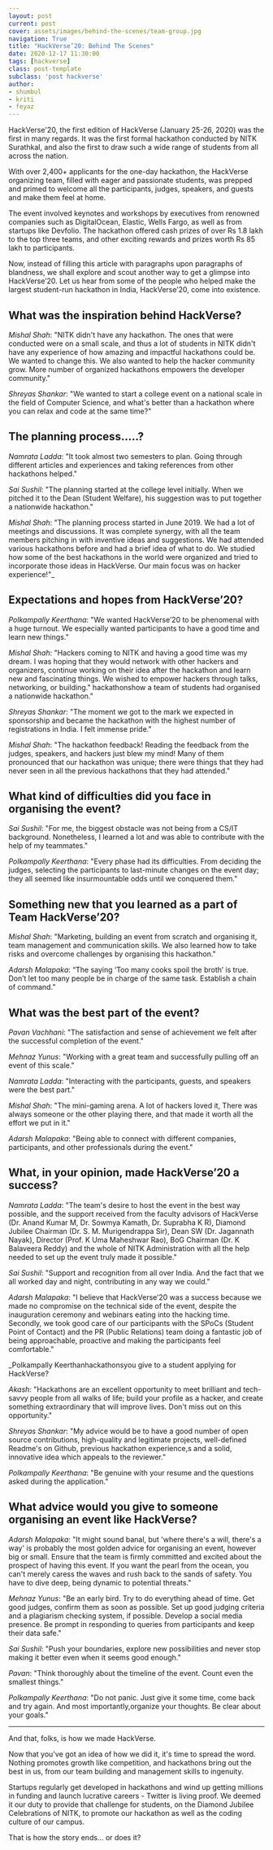```yaml
---
layout: post
current: post
cover: assets/images/behind-the-scenes/team-group.jpg
navigation: True
title: "HackVerse’20: Behind The Scenes"
date: 2020-12-17 11:30:00
tags: [hackverse]
class: post-template
subclass: 'post hackverse'
author:
- shumbul
- kriti
- feyaz
---
```



HackVerse'20, the first edition of HackVerse (January 25-26, 2020) was the first in many regards. It was the first formal hackathon conducted by NITK Surathkal, and also the first to draw such a wide range of students from all across the nation.

With over 2,400+ applicants for the one-day hackathon, the HackVerse organizing team, filled with eager and passionate students, was prepped and primed to welcome all the participants, judges, speakers, and guests and make them feel at home.

The event involved keynotes and workshops by executives from renowned companies such as DigitalOcean, Elastic, Wells Fargo, as well as from startups like Devfolio. The hackathon offered cash prizes of over Rs 1.8 lakh to the top three teams, and other exciting rewards and prizes worth Rs 85 lakh to participants.

Now, instead of filling this article with paragraphs upon paragraphs of blandness, we shall explore and scout another way to get a glimpse into HackVerse’20. Let us hear from some of the people who helped make the largest student-run hackathon in India, HackVerse’20, come into existence.

## What was the inspiration behind HackVerse?

_Mishal Shah_: "NITK didn't have any hackathon. The ones that were conducted were on a small scale, and thus a lot of students in NITK didn't have any experience of how amazing and impactful hackathons could be. We wanted to change this. We also wanted to help the hacker community grow. More number of organized hackathons empowers the developer community."

_Shreyas Shankar_: "We wanted to start a college event on a national scale in the field of Computer Science, and what's better than a hackathon where you can relax and code at the same time?"

## The planning process…..?

_Namrata Ladda_: "It took almost two semesters to plan. Going through different articles and experiences and taking references from other hackathons helped."

_Sai Sushil_: "The planning started at the college level initially. When we pitched it to the Dean (Student Welfare), his suggestion was to put together a nationwide hackathon."

_Mishal Shah_: "The planning process started in June 2019. We had a lot of meetings and discussions. It was complete synergy, with all the team members pitching in with inventive ideas and suggestions. We had attended various hackathons before and had a brief idea of what to do. We studied how some of the best hackathons in the world were organized and tried to incorporate those ideas in HackVerse. Our main focus was on hacker experience!"_

## Expectations and hopes from HackVerse’20?

_Polkampally Keerthana_: "We wanted HackVerse’20 to be phenomenal with a huge turnout. We especially wanted participants to have a good time and learn new things."

_Mishal Shah_: "Hackers coming to NITK and having a good time was my dream. I was hoping that they would network with other hackers and organizers, continue working on their idea after the hackathon and learn new and fascinating things. We wished to empower hackers through talks, networking, or building."
hackathonshow a team of students had organised a nationwide hackathon."

_Shreyas Shankar_: "The moment we got to the mark we expected in sponsorship and became the hackathon with the highest number of registrations in India. I felt immense pride."

_Mishal Shah_: "The hackathon feedback! Reading the feedback from the judges, speakers, and hackers just blew my mind! Many of them pronounced that our hackathon was unique; there were things that they had never seen in all the previous hackathons that they had attended."

## What kind of difficulties did you face in organising the event?

_Sai Sushil_: "For me, the biggest obstacle was not being from a CS/IT background. Nonetheless, I learned a lot and was able to contribute with the help of my teammates."

_Polkampally Keerthana_: "Every phase had its difficulties. From deciding the judges, selecting the participants to last-minute changes on the event day; they all seemed like insurmountable odds until we conquered them."

## Something new that you learned as a part of Team HackVerse’20?

_Mishal Shah_: "Marketing, building an event from scratch and organising it, team management and communication skills. We also learned how to take risks and overcome challenges by organising this hackathon."

_Adarsh Malapaka_: “The saying ‘Too many cooks spoil the broth’ is true. Don’t let too many people be in charge of the same task. Establish a chain of command.”

## What was the best part of the event?

_Pavan Vachhani_: "The satisfaction and sense of achievement we felt after the successful completion of the event."

_Mehnaz Yunus_: "Working with a great team and successfully pulling off an event of this scale."

_Namrata Ladda_: "Interacting with the participants, guests, and speakers were the best part."

_Mishal Shah_: "The mini-gaming arena. A lot of hackers loved it, There was always someone or the other playing there, and that made it worth all the effort we put in it."

_Adarsh Malapaka_: "Being able to connect with different companies, participants, and other professionals during the event."

## What, in your opinion, made HackVerse’20 a success?

_Namrata Ladda_: "The team's desire to host the event in the best way possible, and the support received from the faculty advisors of HackVerse (Dr. Anand Kumar M, Dr. Sowmya Kamath, Dr. Suprabha K R), Diamond Jubilee Chairman (Dr. S. M. Murigendrappa Sir), Dean SW (Dr. Jagannath Nayak), Director (Prof. K Uma Maheshwar Rao), BoG Chairman (Dr. K Balaveera Reddy) and the whole of NITK Administration with all the help needed to set up the event truly made it possible."

_Sai Sushil_: "Support and recognition from all over India. And the fact that we all worked day and night, contributing in any way we could."

_Adarsh Malapaka_: "I believe that HackVerse’20 was a success because we made no compromise on the technical side of the event, despite the inauguration ceremony and webinars eating into the hacking time. Secondly, we took good care of our participants with the SPoCs (Student Point of Contact) and the PR (Public Relations) team doing a fantastic job of being approachable, proactive and making the participants feel comfortable."

_Polkampally Keerthanhackathonsyou give to a student applying for HackVerse?

_Akash_: "Hackathons are an excellent opportunity to meet brilliant and tech-savvy people from all walks of life; build your profile as a hacker, and create something extraordinary that will improve lives. Don't miss out on this opportunity."

_Shreyas Shankar_: "My advice would be to have a good number of open source contributions, high-quality and legitimate projects, well-defined Readme's on Github, previous hackathon experience,s and a solid, innovative idea which appeals to the reviewer."

_Polkampally Keerthana_: "Be genuine with your resume and the questions asked during the application."

## What advice would you give to someone organising an event like HackVerse?

_Adarsh Malapaka_: "It might sound banal, but 'where there's a will, there's a way' is probably the most golden advice for organising an event, however big or small. Ensure that the team is firmly committed and excited about the prospect of having this event. If you want the pearl from the ocean, you can't merely caress the waves and rush back to the sands of safety. You have to dive deep, being dynamic to potential threats."

_Mehnaz Yunus_: "Be an early bird. Try to do everything ahead of time. Get good judges, confirm them as soon as possible. Set up good judging criteria and a plagiarism checking system, if possible. Develop a social media presence. Be prompt in responding to queries from participants and keep their data safe."

_Sai Sushil_: "Push your boundaries, explore new possibilities and never stop making it better even when it seems good enough."

_Pavan_: "Think thoroughly about the timeline of the event. Count even the smallest things."

_Polkampally Keerthana_: "Do not panic. Just give it some time, come back and try again. And most importantly,organize your thoughts. Be clear about your goals."

---

And that, folks, is how we made HackVerse.

Now that you've got an idea of how we did it, it's time to spread the word. Nothing promotes growth like competition, and hackathons bring out the best in us, from our team building and management skills to ingenuity.

Startups regularly get developed in hackathons and wind up getting millions in funding and launch lucrative careers - Twitter is living proof. We deemed it our duty to provide that challenge for students, on the Diamond Jubilee Celebrations of NITK, to promote our hackathon as well as the coding culture of our campus.

That is how the story ends… or does it?

